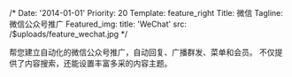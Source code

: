 /*
Date: '2014-01-01'
Priority: 20
Template: feature_right
Title: 微信
Tagline: 微信公众号推广
Featured_img:
  title: 'WeChat'
  src: /$uploads/feature_wechat.jpg
*/
<p>
  帮您建立自动化的微信公众号推广，自动回复、广播群发、菜单和会员。
  不仅提供了内容搜索，还能设置丰富多采的内容主题。
</p>

